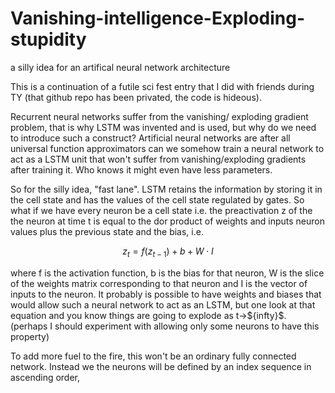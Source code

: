 # Vanishing-intelligence-Exploding-stupidity
a silly idea for an artifical neural network architecture

This is a continuation of a futile sci fest entry that I did with friends during TY (that github repo has been privated, the code is hideous).

Recurrent neural networks suffer from the vanishing/ exploding gradient problem, that is why LSTM was invented and is used, but why do we need to introduce such a construct? Artificial neural networks are after all universal function approximators can we somehow train a neural network to act as a LSTM unit that won't suffer from vanishing/exploding gradients after training it. Who knows it might even have less parameters.

So for the silly idea, "fast lane". LSTM retains the information by storing it in the cell state and has the values of the cell state regulated by gates. So what if we have every neuron be a cell state i.e. the preactivation z of the the neuron at time t is equal to the dor product of weights and inputs neuron values plus the previous state and the bias,
i.e. 
```math
z_t = f(z_{t-1}) + b + W \cdot I
```
where f is the activation function, b is the bias for that neuron, W is the slice of the weights matrix corresponding to that neuron and I is the vector of inputs to the neuron.
It probably is possible to have weights and biases that would allow such a neural network to act as an LSTM, but one look at that equation and you know things are going to explode as t->$\{infty}$. (perhaps I should experiment with allowing only some neurons to have this property)

To add more fuel to the fire, this won't be an ordinary fully connected network. Instead we the neurons will be defined by an index sequence in ascending order, 
